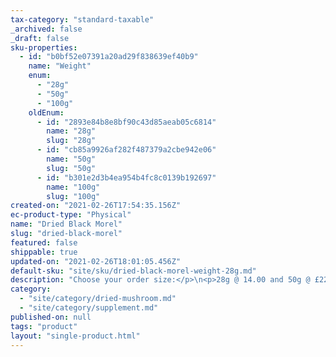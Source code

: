 ```yaml
---
tax-category: "standard-taxable"
_archived: false
_draft: false
sku-properties:
  - id: "b0bf52e07391a20ad29f838639ef40b9"
    name: "Weight"
    enum:
      - "28g"
      - "50g"
      - "100g"
    oldEnum:
      - id: "2893e84b8e8bf90c43d85aeab05c6814"
        name: "28g"
        slug: "28g"
      - id: "cb85a9926af282f487379a2cbe942e06"
        name: "50g"
        slug: "50g"
      - id: "b301e2d3b4ea954b4fc8c0139b192697"
        name: "100g"
        slug: "100g"
created-on: "2021-02-26T17:54:35.156Z"
ec-product-type: "Physical"
name: "Dried Black Morel"
slug: "dried-black-morel"
featured: false
shippable: true
updated-on: "2021-02-26T18:01:05.456Z"
default-sku: "site/sku/dried-black-morel-weight-28g.md"
description: "Choose your order size:</p>\n<p>28g @ 14.00 and 50g @ £22.00<br></p>\n<ul>\n<li>Vegetarian &amp; vegan source of protein</li>\n<li>Rehydrate in water to use in culinary delights!</li>\n<li>Perfect source of vitmain D, Iron and Copper</li>\n</ul>\n<p>Our dried black morels,<em> Morchella elata</em><em data-mce-fragment=\"1\"> </em>is grown under organic conditions in our sterile growing lab. <br></p>\nOur dried fruits are suitable for rehydrating in water and can be used as a meat replacement or place of common shop bought mushrooms.<br>\n</div>\n<div style=\";line-height: 21px;\" data-hook=\"content-wrapper\" class=\"_3cRjW\">\n<br>\n<p>* * These statements have not been evaluated by MHRA or the Foods Standards Agency. This product is not intended to diagnose, treat, cure or prevent any disease."
category:
  - "site/category/dried-mushroom.md"
  - "site/category/supplement.md"
published-on: null
tags: "product"
layout: "single-product.html"
---
```



